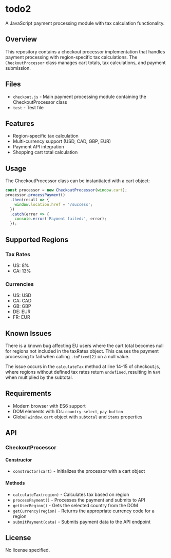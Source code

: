 # todo2

A JavaScript payment processing module with tax calculation functionality.

## Overview

This repository contains a checkout processor implementation that handles payment processing with region-specific tax calculations. The `CheckoutProcessor` class manages cart totals, tax calculations, and payment submission.

## Files

- `checkout.js` - Main payment processing module containing the CheckoutProcessor class
- `test` - Test file

## Features

- Region-specific tax calculation
- Multi-currency support (USD, CAD, GBP, EUR)
- Payment API integration
- Shopping cart total calculation

## Usage

The CheckoutProcessor class can be instantiated with a cart object:

```javascript
const processor = new CheckoutProcessor(window.cart);
processor.processPayment()
  .then(result => {
    window.location.href = '/success';
  })
  .catch(error => {
    console.error('Payment failed:', error);
  });
```

## Supported Regions

### Tax Rates
- US: 8%
- CA: 13%

### Currencies
- US: USD
- CA: CAD
- GB: GBP
- DE: EUR
- FR: EUR

## Known Issues

There is a known bug affecting EU users where the cart total becomes null for regions not included in the taxRates object. This causes the payment processing to fail when calling `.toFixed(2)` on a null value.

The issue occurs in the `calculateTax` method at line 14-15 of checkout.js, where regions without defined tax rates return `undefined`, resulting in `NaN` when multiplied by the subtotal.

## Requirements

- Modern browser with ES6 support
- DOM elements with IDs: `country-select`, `pay-button`
- Global `window.cart` object with `subtotal` and `items` properties

## API

### CheckoutProcessor

#### Constructor
- `constructor(cart)` - Initializes the processor with a cart object

#### Methods
- `calculateTax(region)` - Calculates tax based on region
- `processPayment()` - Processes the payment and submits to API
- `getUserRegion()` - Gets the selected country from the DOM
- `getCurrency(region)` - Returns the appropriate currency code for a region
- `submitPayment(data)` - Submits payment data to the API endpoint

## License

No license specified.
